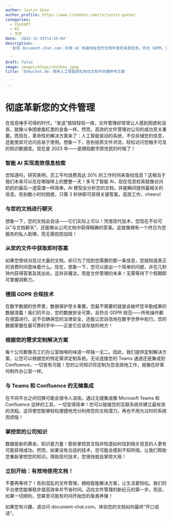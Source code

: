 ```yaml
---
author: Justin Güse
author_profile: https://www.linkedin.com/in/justin-guese/
categories:
  - ChatGPT
  - KI
  - 文件
date: '2022-12-19T14:55:04'
description:
  '发现 document-chat.com：利用 AI 快速地在您的文档中查找来源信息。符合 GDPR，安全且可适应性强——让工作更高效！

  '
draft: false
image: images/blogs/chatbox.jpeg
title: 'Dokuchat.de：使用人工智能轻松地在文档中创建参考文献

  '
---
```


# 彻底革新您的文件管理

在信息唾手可得的时代，“发送”按钮轻轻一按，文件管理却常常让人感到困惑和沮丧，就像斗争困兽鱼缸里的金鱼一样。然而，高效的文件管理对公司的成功至关重要。而现在，革命性的解决方案来了：人工智能驱动的系统，不仅存储您的信息，还能使其可访问且易于使用。想象一下，告别纸质文件洪流，轻松访问您触手可及的知识数据库。现在是 2023 年——是拥抱数字原住民的时候了！

### 智能 AI 实现高效信息检索

您知道吗，研究表明，员工平均浪费高达 20% 的工作时间来查找信息？这相当于我们本来可以花在喝咖啡上的整整一天！多亏了智能 AI，现在信息检索就像访问奶奶的最后一道菜谱一样简单。AI 模型会分析您的文档，并能瞬间提供最相关的信息。告别数小时的困惑，只需 3 秒钟即可获得关键答案。高效工作，cheers!

### 与您的文档进行聊天

想象一下，您的文档会说话——它们实际上可以！凭借现代技术，您现在不仅可以“与文档聊天”，还能够从公司文档中获得精确的答案。这就像拥有一个终日为您服务的私人助理，而无需抱怨加班！

### 从您的文件中获取即时答案

如果您曾经浏览过大量的文档，却只为了找到您需要的那一条信息，您就知道真正的浪费时间意味着什么。现在，想象一下，您可以提出一个简单的问题，并在几秒钟内获得答案及其出处。这并非魔法，而是文件管理的未来！无需等待下个假期即可掌握洞察力。

### 德国 GDPR 合规技术

在数字数据的世界里，数据保护至关重要。您最不需要的就是会破坏您辛勤成果的数据泄露！我们的平台，您的数据安全可靠，且符合 GDPR 规范——所有操作都在德国进行。这不仅确保您的法律安全，还能让您自信地在数字世界中航行。您的数据掌握在最可靠的手中——正是它应该存放的地方！

### 根据您的需求定制解决方案

每个公司都像员工们办公室咖啡的味道一样独一无二。因此，我们提供定制解决方案，让您可以根据您的特定需求定制系统。无论连接您的 Teams 通道还是集成到 Confluence，一切皆有可能！您的公司知识将定制为您高效地工作，就像在好莱坞制作办公室一样。

### 与 Teams 和 Confluence 的无缝集成

在不同平台之间切换可能会很令人沮丧。通过无缝集成像 Microsoft Teams 和 Confluence 这样的工具，一切变得简单！您可以链接您的互联系统并建立最有效的流程。这将使您能够轻松便捷地充分利用您的文档潜力。再也不用为过时的系统而烦恼！

### 掌控您的公司知识

数据是新的黄金，知识是力量！那些掌控其文档并知道如何找到相关信息的人更有可能获得成功。然而，如果没有合适的技术，您可能会感到不知所措。让我们帮助您重新掌控您的知识。借助现代技术，您很快就会掌控大局！

### 立刻开始：有效地使用文档！

不要再等待了！告别混乱的文件管理，拥抱智能解决方案，让生活更轻松。我们的平台使您能够稳步提高效率并节省时间。迈向文件管理的新纪元的第一步。而且，如果一切顺利，您甚至可能有时间开始您的鱼类养殖！

如果您有兴趣，请访问 document-chat.com，体验您的文档如何最终“开口说话”。
